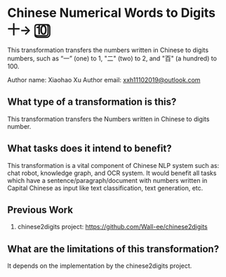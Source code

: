 # Chinese Numerical Words to Digits 十→ 🔟
This transformation transfers the numbers written in Chinese to digits numbers,  such as “一”  (one) to  1, "二" (two)  to 2, and "百" (a hundred) to 100. 



Author name: Xiaohao Xu
Author email: xxh11102019@outlook.com

## What type of a transformation is this?
This transformation transfers the Numbers written in Chinese to digits number. 

## What tasks does it intend to benefit?
This transformation is a vital component of Chinese NLP system such as: chat robot, knowledge graph, and OCR system. It would benefit all tasks which have a sentence/paragraph/document with numbers written in Capital Chinese as input like text classification, text generation, etc. 

## Previous Work

1) chinese2digits project: https://github.com/Wall-ee/chinese2digits

## What are the limitations of this transformation?
It depends on the implementation by the chinese2digits project.

